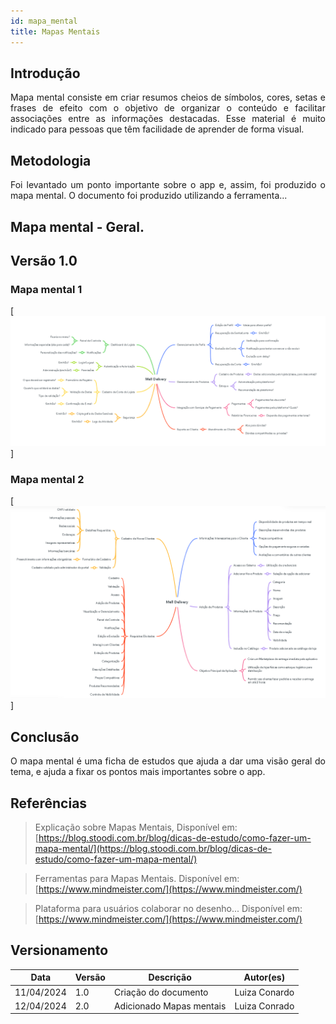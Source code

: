 ```yaml
---
id: mapa_mental
title: Mapas Mentais
---
```

 
## Introdução
 
<p align = "justify">
Mapa mental consiste em criar resumos cheios de símbolos, cores, setas e frases de efeito com o objetivo de organizar o conteúdo e facilitar associações entre as informações destacadas. Esse material é muito indicado para pessoas que têm facilidade de aprender de forma visual.
</p>
 
## Metodologia
 
<p align = "justify">
Foi levantado um ponto importante sobre o app e, assim, foi produzido o mapa mental. O documento foi produzido utilizando a ferramenta...
</p>
 
## Mapa mental - Geral.
 
## Versão 1.0
 
### Mapa mental 1
 
[![Mapa mental Entrevista](docs/image/mapa_mental_e.png)]
 
 
### Mapa mental 2
 
[![Mapa mental Brainstorm](docs/image/mapa_mental_b.png)]
 
## Conclusão
 
<p align = "justify">
O mapa mental é uma ficha de estudos que ajuda a dar uma visão geral do tema, e ajuda a fixar os pontos mais importantes sobre o app.
</p>
 
## Referências
> Explicação sobre Mapas Mentais,  Disponível em: [https://blog.stoodi.com.br/blog/dicas-de-estudo/como-fazer-um-mapa-mental/](https://blog.stoodi.com.br/blog/dicas-de-estudo/como-fazer-um-mapa-mental/)
 
> Ferramentas para Mapas Mentais. Disponível em: [https://www.mindmeister.com/](https://www.mindmeister.com/)
 
> Plataforma para usuários colaborar no desenho... Disponível em: [https://www.mindmeister.com/](https://www.mindmeister.com/)
 
## Versionamento
| Data | Versão | Descrição | Autor(es) |
| -- | -- | -- | -- |
| 11/04/2024 | 1.0 | Criação do documento | Luiza Conardo |
| 12/04/2024 | 2.0 | Adicionado Mapas mentais| Luiza Conrado |
